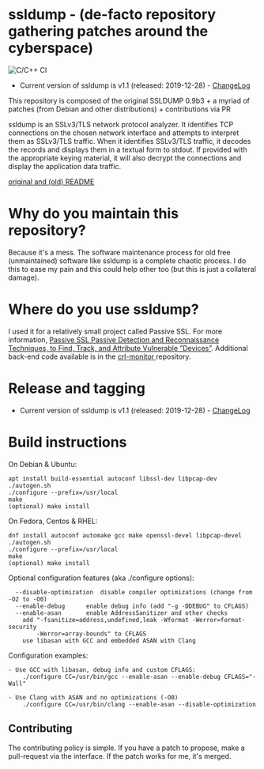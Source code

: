 # ssldump - (de-facto repository gathering patches around the cyberspace)

![C/C++ CI](https://github.com/adulau/ssldump/workflows/C/C++%20CI/badge.svg)

- Current version of ssldump is v1.1 (released: 2019-12-28) - [ChangeLog](https://raw.githubusercontent.com/adulau/ssldump/master/ChangeLog)

This repository is composed of the original SSLDUMP 0.9b3 + a myriad of patches (from Debian and other distributions) + contributions via PR

ssldump is an SSLv3/TLS network protocol analyzer. It identifies TCP
connections on the chosen network interface and attempts to interpret
them as SSLv3/TLS traffic. When it identifies SSLv3/TLS traffic, it
decodes the records and displays them in a textual form to stdout. If
provided with the appropriate keying material, it will also decrypt
the connections and display the application data traffic.

[original and (old) README](README)

# Why do you maintain this repository?

Because it's a mess. The software maintenance process for old free (unmaintained) software
like ssldump is a complete chaotic process. I do this to ease my pain and this could help
other too (but this is just a collateral damage).

# Where do you use ssldump?

I used it for a relatively small project called Passive SSL. For more information, [Passive SSL Passive Detection and Reconnaissance Techniques, to Find, Track, and Attribute Vulnerable ”Devices”](https://www.first.org/resources/papers/conf2015/first_2015_-_leverett_-_dulaunoy_-_passive_detection_20150604.pdf).
Additional back-end code available is in the [crl-monitor ](https://github.com/adulau/crl-monitor/tree/master/bin/x509) repository.

# Release and tagging

- Current version of ssldump is v1.1 (released: 2019-12-28) - [ChangeLog](https://raw.githubusercontent.com/adulau/ssldump/master/ChangeLog)

# Build instructions

On Debian & Ubuntu:
```
apt install build-essential autoconf libssl-dev libpcap-dev
./autogen.sh
./configure --prefix=/usr/local
make
(optional) make install
```

On Fedora, Centos & RHEL:
```
dnf install autoconf automake gcc make openssl-devel libpcap-devel
./autogen.sh
./configure --prefix=/usr/local
make
(optional) make install
```

Optional configuration features (aka ./configure options):
```
  --disable-optimization  disable compiler optimizations (change from -O2 to -O0)
  --enable-debug	  enable debug info (add "-g -DDEBUG" to CFLAGS)
  --enable-asan		  enable AddressSanitizer and other checks
	add "-fsanitize=address,undefined,leak -Wformat -Werror=format-security
		-Werror=array-bounds" to CFLAGS
	use libasan with GCC and embedded ASAN with Clang
```

Configuration examples:
```
- Use GCC with libasan, debug info and custom CFLAGS:
	./configure CC=/usr/bin/gcc --enable-asan --enable-debug CFLAGS="-Wall"

- Use Clang with ASAN and no optimizations (-O0)
	./configure CC=/usr/bin/clang --enable-asan --disable-optimization
```

## Contributing

The contributing policy is simple. If you have a patch to propose, make a pull-request
via the interface. If the patch works for me, it's merged.


